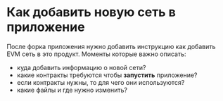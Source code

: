 # Как добавить новую сеть в приложение

После форка приложения нужно добавить инструкцию как добавить EVM сеть в это продукт.
Моменты которые важно описать:

- куда добавить информацию о новой сети?
- какие контракты требуются чтобы **запустить** приложение?
- если контракты нужны, то для чего они используются?
- какие файлы и где нужно изменить?
